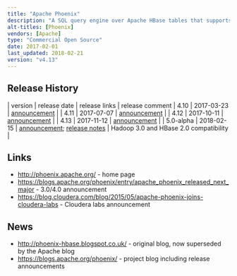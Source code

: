 ```yaml
---
title: "Apache Phoenix"
description: "A SQL query engine over Apache HBase tables that supports a subset of SQL 92 (including joins), and comes with a JDBC driver.  Supports a range of features including ACID transactions (via Apache Tephra), user defined functions, secondary indexes, atomic upserts, views, multi tenancy tables (where each user or tenant can only see their data) and dynamic columns (which are only specified at query time).  Supports a range of SQL DDL commands, creating and modifying underlying HBase tables as required, or can run over existing HBase tables in a read only mode.  Comes with connectors to allow Spark, Hive, Pig, Flume and MapReduce to read and write Phoenix tables, and a number of utilities, including a bulk loader and a command line SQL tool.  Open sourced by SalesForce in January 2013 at v1.0, donated to the Apache foundation in December 2013, before graduating in May 2014. Commercial support available through Hortonworks as part of HDP, with Cloudera making it available via Cloudera Labs without support.  Active project with a range of contributors, including many from SalesForce and Hortonworks."
alt-titles: [Phoenix]
vendors: [Apache]
type: "Commercial Open Source"
date: 2017-02-01
last_updated: 2018-02-21
version: "v4.13"
---
```

## Release History

| version | release date | release links | release comment
| 4.10 | 2017-03-23 | [announcement](https://blogs.apache.org/phoenix/entry/announcing-phoenix-4-10-released) |
| 4.11 | 2017-07-07 | [announcement](https://blogs.apache.org/phoenix/entry/announcing-phoenix-4-11-released) |
| 4.12 | 2017-10-11 | [announcement](https://blogs.apache.org/phoenix/entry/announcing-phoenix-4-12-released) |
| 4.13 | 2017-11-12 | [announcement](https://blogs.apache.org/phoenix/entry/announcing-phoenix-4-13-released) |
| 5.0-alpha | 2018-02-15 | [announcement](http://mail-archives.us.apache.org/mod_mbox/www-announce/201802.mbox/%3Cde3639a6-15a9-d8c8-87f5-4abdc49271d9%40apache.org%3E); [release notes](https://phoenix.apache.org/release_notes.html) | Hadoop 3.0 and HBase 2.0 compatibility |

## Links

* <http://phoenix.apache.org/> - home page
* <https://blogs.apache.org/phoenix/entry/apache_phoenix_released_next_major> - 3.0/4.0 announcement
* <https://blog.cloudera.com/blog/2015/05/apache-phoenix-joins-cloudera-labs> - Cloudera labs announcement

## News

* <http://phoenix-hbase.blogspot.co.uk/> - original blog, now superseded by the Apache blog
* <https://blogs.apache.org/phoenix/> - project blog including release announcements
